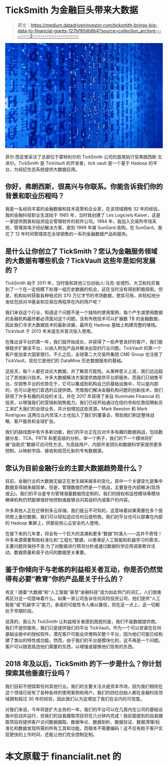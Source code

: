 # TickSmith 为金融巨头带来大数据

> 原文：<https://medium.datadriveninvestor.com/ticksmith-brings-big-data-to-financial-giants-127bf90db6b4?source=collection_archive---------3----------------------->

![](img/77bcfd2d08c0f33cda8be573fa259d97.png)

菲尔·西亚里采访了总部位于蒙特利尔的 TickSmith 公司的首席执行官弗朗西斯·文泽尔。TickSmith 是 TickVault 的开发者，tick vault 是一个基于 Hadoop 的平台，为经纪生态系统提供大数据应用。

## **你好，弗朗西斯，很高兴与你联系。你能告诉我们你的背景和职业历程吗？**

我是一名经验丰富的金融数据和技术高管和企业家，在该领域拥有 32 年的经验。我的金融科技职业生涯始于 1985 年，当时我创建了 Les Logiciels Kaiser，这是一家提供图表和投资组合管理软件的软件公司。1994 年，我加入交易所市场系统，管理其电子经纪解决方案，直到 1999 年被 SunGard 收购。在 SunGard，我花了 12 年时间管理其在全球销售的一系列金融数据产品和服务。

## **是什么让你创立了 TickSmith？您认为金融服务领域的大数据有哪些机会？TickVault 这些年是如何发展的？**

TickSmith 始于 2011 年，当时我和其他三位创始人:马克-安德烈、大卫和托尼看到了一个在一定规模下处理一组历史数据的机会，这在当时没有得到积极探索。但是，机构如何获取各种格式的 370 万亿字节的市场数据，使其可用，并轻松地分发给包括对冲基金和交易应用程序在内的用户呢？

我们来自这个行业，知道这个问题不是一个独特的使用案例，每个产生或使用数据的金融机构最终都必须面对这个问题。没有传统技术可以扩展数 TB 的金融数据，因此我们寻求大数据技术的最新进展，最终在 Hadoop 基础上构建完整的堆栈。TickVault 于 2013 年末诞生并首次投入使用。

在推出该平台的第一年，我们就开始成长，并获得了一些声誉良好的客户，我们能够稳步扩展该平台，以纳入附加产品并解决出现的行业问题。TickVault 的第一个客户是加拿大国家银行。不久之后，全球第二大交易所集团 CME Group 也注册了 TickVault，现在它是他们的 DataMine 历史数据服务的基础。

这些天，每个人都在谈论大数据，并了解其可能性。从某种意义上说，我们远远超过了其他新兴技术。许多大数据解决方案提供商提供平台即服务，而我们只销售平台。仅销售平台的优势在于，它可以集成到机构自己的基础设施中，可以是内部的，也可以是他们首选的云提供商。凭借我们解决金融机构问题的创新技术，我们获得了许多有趣的风投的关注，并在 2017 年获得了来自 Illuminate Financial 的投资，以增强我们的营销和销售能力。我们已经开始通过在纽约市和伦敦招聘新员工来扩大我们的全球业务，并计划增加这些资源。Mark Beeston 和 Mark Rodrigues 这两位业内资深人士也加入了我们的董事会，帮助我们制定整体战略、客户服务和全球扩张。

我们的路线图中有许多新功能，我们的平台正在应对许多有趣的数据挑战，包括数据分发、TCA、FRTB 和更高级的分析。举一个例子，我们的下一个模块将扩展“自助式”数据可访问性方法，为高级用户、内部开发团队和数据科学家提供更多控制，以映射字段、接收和规范化新的专有数据源。

## **您认为目前金融行业的主要大数据趋势是什么？**

目前，金融行业的大数据无疑正在发生越来越多的变化。其中一个关键变化是集中数据变得越来越简单，但是，管理数据仍然是一个挑战，主要是在内部解决(现场或云)。我们的平台是专为管理海量数据而定制的，我们的授权和监控模块等模块确保机构仍然能够很好地控制谁能够访问其组织内或客户的内容。

许多其他人正在迁移到多云存储。我们是云不可知的，这意味着如果需要在多个提供商上备份数据，我们可以轻松适应任何云提供商。我们的平台也可以部署在内部的 Hadoop 集群上，供那些担心云安全的人使用。

在接下来的几年里，将会有一个巨大的浪潮和更多“数据”的涌入——这并不奇怪！许多来源需要帮助标准化和“工程化”数据，以便满足人工智能和机器学习的需求。主要问题将保持不变:为了对数据进行预测分析或通过数据科学应用调查欺诈活动，数据质量和易于访问的数据至关重要。

## **鉴于你倾向于与老练的利益相关者互动，你是否仍然觉得有必要“教育”你的产品是关于什么的？**

肯定！随着“大数据”和“人工智能”甚至“金融科技”成为如此热门的词汇，人们很难再区分这一切意味着什么。如果一家公司告诉任何风险投资公司，他们提供“人工智能”或“机器学习”能力，承诺的可能性令人难以置信，但在这一点上，这一切都处于早期阶段。

说真的，我认为 TickSmith 让利益相关者感到困惑的是，我们不是数据提供商。我们不提供服务，我们只是提供我们的平台 TickVault，作为一个可以安装在任何基础设施中的授权软件。潜在客户可能会厌倦购买整个平台，因为他们可能已经构建了类似的特性或功能。然而，由于我们的平台是模块化的，这不再是一个问题。客户可以随意挑选他们需要的东西，以增强或替换他们现有的东西。

## 2018 年及以后，TickSmith 的下一步是什么？你计划探索其他垂直行业吗？

我们目前不想探索任何其他行业。我们的主要关注点是资本市场，因为我们相信在这个领域已经有了各种各样的使用案例和用户。我们的四位创始人都在金融科技领域拥有超过 30 年的经验，因此我们认为这增加了我们在业内的可信度。

对我们来说，今年将是扩大业务的一年。我们的平台可以在几周内在公司的基础设施中启动并运行，但我们的自我摄取项目将在几分钟内完成！我前面提到的自我摄取项目将提供客户访问数据摄取、数据争论、数据剖析、数据验证、数据清理/标准化和数据发现所需的所有工具和功能，而根本不需要编码！这不仅有助于客户实现更快的上市时间，还能让他们完全控制定制。

# 本文原载于 financialit.net 的